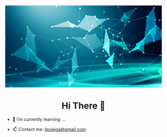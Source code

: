 ![Cover](https://github.com/LipDesigns/LipDesigns/blob/main/img/285823f61c7ed73.jpg)

<h1 align=center ; text-decoration=underline ;>Hi There 👋</h1>

- 🌱 I’m currently learning ...

- 📫 Contact me: lipveiga@gmail.com 
